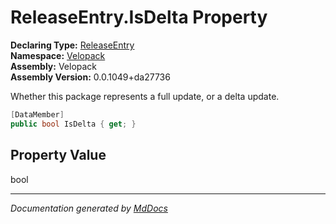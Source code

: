 ﻿<!--  
  <auto-generated>   
    The contents of this file were generated by a tool.  
    Changes to this file may be list if the file is regenerated  
  </auto-generated>   
-->

# ReleaseEntry.IsDelta Property

**Declaring Type:** [ReleaseEntry](../index.md)  
**Namespace:** [Velopack](../../index.md)  
**Assembly:** Velopack  
**Assembly Version:** 0.0.1049+da27736

 Whether this package represents a full update, or a delta update. 

```csharp
[DataMember]
public bool IsDelta { get; }
```

## Property Value

bool

___

*Documentation generated by [MdDocs](https://github.com/ap0llo/mddocs)*
